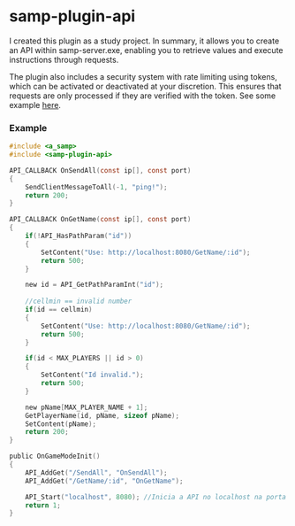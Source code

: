 # samp-plugin-api


I created this plugin as a study project. In summary, it allows you to create an API within samp-server.exe, enabling you to retrieve values and execute instructions through requests.

The plugin also includes a security system with rate limiting using tokens, which can be activated or deactivated at your discretion. This ensures that requests are only processed if they are verified with the token. See some example [here](https://github.com/El-SpaceX/samp-plugin-api/tree/main/examples).

### Example

```c
#include <a_samp>
#include <samp-plugin-api>

API_CALLBACK OnSendAll(const ip[], const port)
{
    SendClientMessageToAll(-1, "ping!");
    return 200;
}

API_CALLBACK OnGetName(const ip[], const port)
{
    if(!API_HasPathParam("id"))
    {
        SetContent("Use: http://localhost:8080/GetName/:id");
        return 500;
    }

    new id = API_GetPathParamInt("id");
    
    //cellmin == invalid number
    if(id == cellmin)
    {
        SetContent("Use: http://localhost:8080/GetName/:id");
        return 500;
    }

    if(id < MAX_PLAYERS || id > 0)
    {
        SetContent("Id invalid.");
        return 500;
    }

    new pName[MAX_PLAYER_NAME + 1];
    GetPlayerName(id, pName, sizeof pName);
    SetContent(pName);
    return 200;
}

public OnGameModeInit()
{
    API_AddGet("/SendAll", "OnSendAll");
    API_AddGet("/GetName/:id", "OnGetName");

    API_Start("localhost", 8080); //Inicia a API no localhost na porta 8080. (http://localhost:8080/)
    return 1;
}

```
